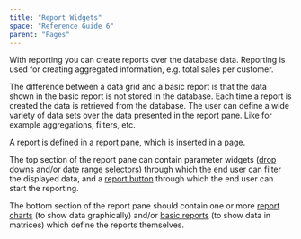 ```yaml
---
title: "Report Widgets"
space: "Reference Guide 6"
parent: "Pages"
---
```

With reporting you can create reports over the database data. Reporting is used for creating aggregated information, e.g. total sales per customer.

The difference between a data grid and a basic report is that the data shown in the basic report is not stored in the database. Each time a report is created the data is retrieved from the database. The user can define a wide variety of data sets over the data presented in the report pane. Like for example aggregations, filters, etc.

A report is defined in a [report pane](Report+Pane), which is inserted in a [page](Page).

The top section of the report pane can contain parameter widgets ([drop downs](Drop+Down) and/or [date range selectors](Date+Range+Selector)) through which the end user can filter the displayed data, and a [report button](Report+Button) through which the end user can start the reporting.

The bottom section of the report pane should contain one or more [report charts](Report+Chart) (to show data graphically) and/or [basic reports](Basic+Reports) (to show data in matrices) which define the reports themselves.
